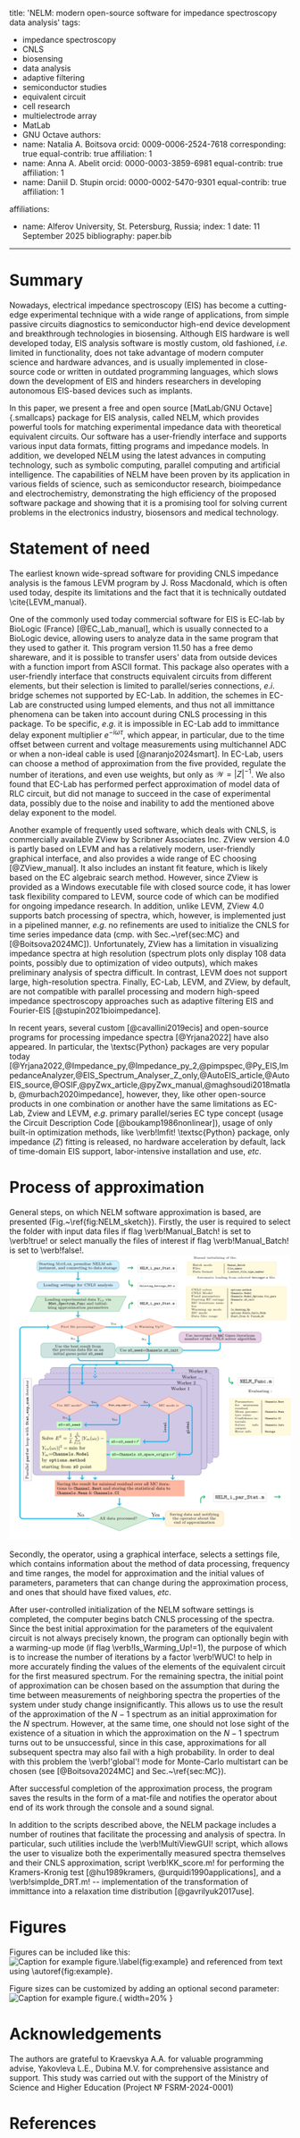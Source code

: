 title: 'NELM: modern open-source software for impedance spectroscopy data analysis'
tags:
  - impedance spectroscopy
  - CNLS
  - biosensing
  - data analysis
  - adaptive filtering
  - semiconductor studies
  - equivalent circuit
  - cell research
  - multielectrode array
  - MatLab
  - GNU Octave
authors:
  - name: Natalia A. Boitsova
    orcid: 0009-0006-2524-7618
    corresponding: true
    equal-contrib: true
    affiliation: 1
  - name: Anna A. Abelit
    orcid: 0000-0003-3859-6981
    equal-contrib: true
    affiliation: 1
  - name: Daniil D. Stupin
    orcid: 0000-0002-5470-9301
    equal-contrib: true
    affiliation: 1
 
affiliations:
 - name: Alferov University, St. Petersburg, Russia;
   index: 1
date: 11 September 2025
bibliography: paper.bib
---

# Summary

Nowadays, electrical impedance spectroscopy (EIS) has become a cutting-edge experimental technique with a wide range of applications, from simple passive circuits diagnostics to semiconductor high-end device development and breakthrough technologies in biosensing. Although EIS hardware is well developed today, EIS analysis software is mostly custom, old fashioned, *i.e.* limited in functionality, does not take advantage of modern computer science and hardware advances, and is usually implemented in  close-source code or written in outdated programming languages, which slows down the development of EIS and hinders researchers in developing autonomous EIS-based devices such as implants.

In this paper, we present a free and open source [MatLab/GNU Octave]{.smallcaps} package for EIS analysis, called NELM, which provides powerful tools for matching experimental impedance data with theoretical equivalent circuits. Our software has a user-friendly interface and supports various input data formats, fitting programs and impedance models. In addition, we developed NELM using the latest advances in computing technology, such as symbolic computing, parallel computing and artificial intelligence. The capabilities of NELM have been proven by its application in various fields of science, such as semiconductor research, bioimpedance and electrochemistry, demonstrating the high efficiency of the proposed software package and showing that it is a promising tool for solving current problems in the electronics industry, biosensors and medical technology.

# Statement of need

The earliest known wide-spread software for providing CNLS impedance analysis is the famous LEVM program by J. Ross Macdonald, which is often used today, despite its limitations and the fact that it is technically outdated \cite{LEVM_manual}. 

One of the commonly used today commercial software for EIS is EC-lab by BioLogic (France) [@EC_Lab_manual], which is usually connected to a BioLogic device, allowing users to analyze data in the same program that they used to gather it. This program version 11.50 has a free demo shareware, and it is possible to transfer users' data from outside devices with a function import from ASCII format. This package also operates with a user-friendly interface that constructs equivalent circuits from different elements, but their selection is limited to parallel/series connections, $e.i.$ bridge schemes not supported by EC-Lab. In addition, the schemes in EC-Lab are constructed using lumped elements, and thus not all immittance phenomena can be taken into account during CNLS processing in this package. To be specific, $e.g.$ it is impossible in EC-Lab add to immittance delay exponent multiplier  $e^{-i \omega \tau}$, which appear, in particular, due to the time offset between current and voltage measurements using multichannel ADC or when a non-ideal cable is used  [@naranjo2024smart]. 
In EC-Lab, users can choose a method of approximation from the five provided, regulate the number of iterations, and even use weights, but only as $\mathcal{W}=|Z|^{-1}$. We also found that EC-Lab has performed perfect approximation of model data of RLC circuit, but did not manage to succeed in the case of experimental data, possibly due to the noise and inability to add the mentioned above delay exponent to the model. 

Another example of frequently used software, which deals with CNLS, is commercially available ZView by Scribner Associates Inc. ZView version 4.0 is partly based on LEVM and has a relatively modern, user-friendly graphical interface, and also provides a wide range of EC choosing [@ZView_manual]. It also includes an instant fit feature, which is likely based on the EC algebraic search method. However, since ZView is provided as a Windows executable file with closed source code,  it has lower task flexibility  compared to LEVM,  source code of which can be modified for ongoing impedance research. In addition, unlike LEVM, ZView 4.0 supports batch processing of spectra, which, however, is implemented just in a pipelined manner, $e.g.$ no refinements are used to initialize the CNLS for time series impedance data (cmp. with Sec.~\ref{sec:MC} and [@Boitsova2024MC]).
Unfortunately, ZView has a limitation in visualizing impedance spectra at high resolution (spectrum plots only display 108 data points, possibly due to optimization of video outputs), which makes preliminary analysis of spectra difficult. In contrast, LEVM does not support large, high-resolution spectra. Finally,  EC-Lab, LEVM, and ZView, by default, are not compatible with parallel processing and modern high-speed impedance spectroscopy approaches such as adaptive filtering EIS and Fourier-EIS [@stupin2021bioimpedance].  

In recent years, several custom [@cavallini2019ecis] and open-source programs for processing impedance spectra [@Yrjana2022] have also appeared. In particular, the \textsc{Python} packages are very popular today [@Yrjana2022,@Impedance_py,@Impedance_py_2,@pimpspec,@Py_EIS,ImpedanceAnalyzer,@EIS_Spectrum_Analyser_Z_only,@AutoEIS_article,@AutoEIS_source,@OSIF,@pyZwx_article,@pyZwx_manual,@maghsoudi2018matlab, @murbach2020impedance], however, they, like other open-source products in one combination or another have the same limitations as EC-Lab, Zview and LEVM, $e.g.$ primary parallel/series EC type concept (usage the Circuit Description Code [@boukamp1986nonlinear]), usage of only built-in optimization methods, like \verb!lmfit! \textsc{Python} package, only impedance ($Z$) fitting is released, no hardware acceleration by default, lack of  time-domain EIS support, labor-intensive installation and use, $etc.$


# Process of approximation

General steps, on which NELM software approximation is based, are presented (Fig.~\ref{fig:NELM_sketch}). Firstly, the user is required to select the folder with input data files if flag \verb!Manual_Batch! is set to \verb!true! or select manually the files of interest if flag \verb!Manual_Batch! is set to \verb!false!.
![NELM Software Block Diagram. Here $\vec{r}$ is a random vector, MC is Monte-Carlo, CI is confidence intervals.\label{fig:NELM}](NELM_sketch.jpg)

Secondly, the operator, using a graphical interface, selects a settings file, which contains information about the method of data processing, frequency and time ranges, the model for approximation and the initial values of parameters, parameters that can change during the approximation process, and ones that should have fixed values, $etc$.

After user-controlled initialization of the NELM software settings is completed, the computer begins batch CNLS processing of the spectra. Since the best initial approximation for the parameters of the equivalent circuit is not always precisely known, the program can optionally begin with a warming-up mode (if flag \verb!Is_Warming_Up!=1), the purpose of which is to increase the number of iterations by a factor \verb!WUC! to help in more accurately finding the values of the elements of the equivalent circuit for the first measured spectrum. For the remaining spectra, the initial point of approximation can be chosen based on the assumption that during the time between measurements of neighboring spectra the properties of the system under study change insignificantly. This allows us to use the result of the approximation of the $N-1$ spectrum as an initial approximation for the $N$ spectrum. However, at the same time, one should not lose sight of the existence of a situation in which the approximation on the $N-1$ spectrum turns out to be unsuccessful, since in this case, approximations for all subsequent spectra may also fail with a high probability. In order to deal with this problem the \verb!'global'! mode for Monte-Carlo multistart can be chosen (see [@Boitsova2024MC] and Sec.~\ref{sec:MC}).

After successful completion of the approximation process, the program saves the results in the form of a mat-file and notifies the operator about end of its work through the console and a sound signal.









In addition to the scripts described above, the NELM package includes a number of routines that facilitate the processing and analysis of spectra. In particular, such utilities include the \verb!MultiViewGUI! script, which allows the user to visualize both the experimentally measured spectra themselves and their CNLS approximation, script \verb!KK_score.m! for performing the Kramers-Kronig test [@hu1989kramers, @urquidi1990applications],  and a \verb!simplde_DRT.m! --  implementation of the transformation of immittance into a relaxation time distribution [@gavrilyuk2017use].

# Figures

Figures can be included like this:
![Caption for example figure.\label{fig:example}](figure.png)
and referenced from text using \autoref{fig:example}.

Figure sizes can be customized by adding an optional second parameter:
![Caption for example figure.](figure.png){ width=20% }

# Acknowledgements

The authors are grateful to Kraevskya A.A. for valuable programming advise, Yakovleva L.E., Dubina M.V. for comprehensive assistance and support. This study was carried out with the support of the Ministry of Science and Higher Education (Project № FSRM-2024-0001)

# References

